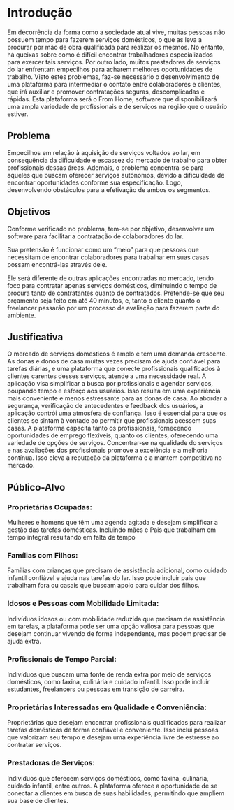 # Introdução

Em decorrência da forma como a sociedade atual vive, muitas pessoas não possuem tempo para fazerem serviços domésticos, o que as leva a procurar por mão de obra qualificada para realizar os mesmos. No entanto, há queixas sobre como é difícil encontrar trabalhadores especializados para exercer tais serviços. Por outro lado, muitos prestadores de serviços do lar enfrentam empecilhos para acharem melhores oportunidades de trabalho.
Visto estes problemas, faz-se necessário o desenvolvimento de uma plataforma para intermediar o contato entre colaboradores e clientes, que irá auxiliar e promover contratações seguras, descomplicadas e rápidas. Esta plataforma será o From Home, software que disponibilizará uma ampla variedade de profissionais e de serviços na região que o usuário estiver.


## Problema

Empecilhos em relação à aquisição de serviços voltados ao lar, em consequência da dificuldade e escassez do mercado de trabalho para obter profissionais dessas áreas. Ademais, o problema concentra-se para aqueles que buscam oferecer serviços autônomos, devido a dificuldade de encontrar oportunidades conforme sua especificação. Logo, desenvolvendo obstáculos para a efetivação de ambos os segmentos.

## Objetivos

Conforme verificado no problema, tem-se por objetivo, desenvolver um software para facilitar a contratação de colaboradores do lar.

Sua pretensão é funcionar como um “meio” para que pessoas que necessitam de encontrar colaboradores para trabalhar em suas casas possam encontrá-las através dele.

Ele será diferente de outras aplicações encontradas no mercado, tendo foco para contratar apenas serviços domésticos, diminuindo o tempo de procura tanto de contratantes quanto de contratados. Pretende-se que seu orçamento seja feito em até 40 minutos, e, tanto o cliente quanto o freelancer passarão por um processo de avaliação para fazerem parte do ambiente.

## Justificativa

O mercado de serviços domesticos é amplo e tem uma demanda crescente. As donas e donos de casa muitas vezes precisam de ajuda confiável para tarefas diárias, e uma plataforma que conecte profissionais qualificados à clientes carentes desses serviços, atende a uma necessidade real. A aplicação visa simplificar a busca por profissionais e agendar serviços, poupando tempo e esforço aos usuários. Isso resulta em uma experiência mais conveniente e menos estressante para as donas de casa. Ao abordar a segurança, verificação de antecedentes e feedback dos usuários, a aplicação contrói uma atmosfera de confiança. Isso é essencial para que os clientes se sintam à vontade ao permitir que profissionais acessem suas casas. A plataforma capacita tanto os profissionais, fornecendo oportunidades de emprego flexíveis, quanto os clientes, oferecendo uma variedade de opções de serviços. Concentrar-se na qualidade do serviços e nas avaliações dos profissionais promove a excelência e a melhoria contínua. Isso eleva a reputação da plataforma e a mantem competitiva no mercado.

## Público-Alvo

<h3>Proprietárias Ocupadas:</h3> 
Mulheres e homens que têm uma agenda agitada e desejam simplificar a gestão das tarefas domésticas. Incluindo mães e Pais que trabalham em tempo integral resultando em falta de tempo


<h3>Famílias com Filhos:</h3>
Famílias com crianças que precisam de assistência adicional, como cuidado infantil confiável e ajuda nas tarefas do lar. Isso pode incluir pais que trabalham fora ou casais que buscam apoio para cuidar dos filhos.


<h3>Idosos e Pessoas com Mobilidade Limitada:</h3>
Indivíduos idosos ou com mobilidade reduzida que precisam de assistência em tarefas, a plataforma pode ser uma opção valiosa para pessoas que desejam continuar vivendo de forma independente, mas podem precisar de ajuda extra.


<h3>Profissionais de Tempo Parcial:</h3>
Indivíduos que buscam uma fonte de renda extra por meio de serviços domésticos, como faxina, culinária e cuidado infantil. Isso pode incluir estudantes, freelancers ou pessoas em transição de carreira.


<h3>Proprietárias Interessadas em Qualidade e Conveniência:</h3>
Proprietárias que desejam encontrar profissionais qualificados para realizar tarefas domésticas de forma confiável e conveniente. Isso inclui pessoas que valorizam seu tempo e desejam uma experiência livre de estresse ao contratar serviços.


<h3>Prestadoras de Serviços:</h3>
Indivíduos que oferecem serviços domésticos, como faxina, culinária, cuidado infantil, entre outros. A plataforma oferece a oportunidade de se conectar a clientes em busca de suas habilidades, permitindo que ampliem sua base de clientes.



